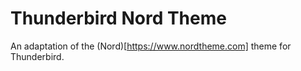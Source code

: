 # Thunderbird Nord Theme

An adaptation of the (Nord)[https://www.nordtheme.com] theme for Thunderbird.
